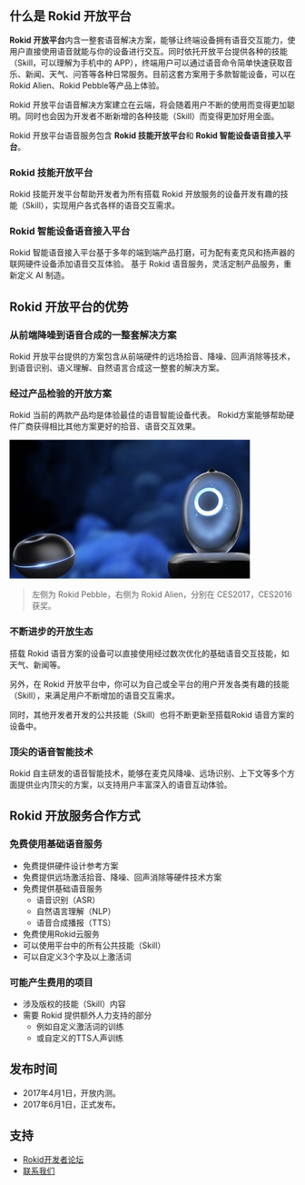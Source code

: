 ## 什么是 Rokid 开放平台
**Rokid 开放平台**内含一整套语音解决方案，能够让终端设备拥有语音交互能力，使用户直接使用语音就能与你的设备进行交互。同时依托开放平台提供各种的技能（Skill，可以理解为手机中的 APP），终端用户可以通过语音命令简单快速获取音乐、新闻、天气、问答等各种日常服务。目前这套方案用于多款智能设备，可以在Rokid Alien、Rokid Pebble等产品上体验。

Rokid 开放平台语音解决方案建立在云端，将会随着用户不断的使用而变得更加聪明。同时也会因为开发者不断新增的各种技能（Skill）而变得更加好用全面。

Rokid 开放平台语音服务包含 **Rokid 技能开放平台**和 **Rokid 智能设备语音接入平台**。

### Rokid 技能开放平台
Rokid 技能开发平台帮助开发者为所有搭载 Rokid 开放服务的设备开发有趣的技能（Skill），实现用户各式各样的语音交互需求。

### Rokid 智能设备语音接入平台
Rokid 智能语音接入平台基于多年的端到端产品打磨，可为配有麦克风和扬声器的联网硬件设备添加语音交互体验。
基于 Rokid 语音服务，灵活定制产品服务，重新定义 AI 制造。

## Rokid 开放平台的优势
### 从前端降噪到语音合成的一整套解决方案
Rokid 开放平台提供的方案包含从前端硬件的远场拾音、降噪、回声消除等技术，到语音识别、语义理解、自然语言合成这一整套的解决方案。

### 经过产品检验的开放方案

Rokid 当前的两款产品均是体验最佳的语音智能设备代表。
Rokid方案能够帮助硬件厂商获得相比其他方案更好的拾音、语音交互效果。

![alien-pebble](images/alien-pebble.jpg)

> 左侧为 Rokid Pebble，右侧为 Rokid Alien，分别在 CES2017，CES2016获奖。

### 不断进步的开放生态

搭载 Rokid 语音方案的设备可以直接使用经过数次优化的基础语音交互技能，如天气、新闻等。

另外，在 Rokid 开放平台中，你可以为自己或全平台的用户开发各类有趣的技能（Skill），来满足用户不断增加的语音交互需求。

同时，其他开发者开发的公共技能（Skill）也将不断更新至搭载Rokid 语音方案的设备中。

### 顶尖的语音智能技术

Rokid 自主研发的语音智能技术，能够在麦克风降噪、远场识别、上下文等多个方面提供业内顶尖的方案，以支持用户丰富深入的语音互动体验。

## Rokid 开放服务合作方式
### 免费使用基础语音服务

- 免费提供硬件设计参考方案
- 免费提供远场激活拾音、降噪、回声消除等硬件技术方案
- 免费提供基础语音服务
    - 语音识别（ASR）
    - 自然语言理解（NLP）
    - 语音合成播报（TTS）
- 免费使用Rokid云服务
- 可以使用平台中的所有公共技能（Skill）
- 可以自定义3个字及以上激活词

### 可能产生费用的项目
- 涉及版权的技能（Skill）内容
- 需要 Rokid 提供额外人力支持的部分
	- 例如自定义激活词的训练
	- 或自定义的TTS人声训练

## 发布时间
- 2017年4月1日，开放内测。
- 2017年6月1日，正式发布。


## 支持
- [Rokid开发者论坛](https://developer-forum.rokid.com/)
- [联系我们](contact-us.md)

